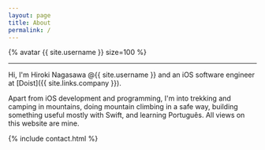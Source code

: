 ```yaml
---
layout: page
title: About
permalink: /
---
```


{% avatar {{ site.username }} size=100 %}

---

Hi, I'm Hiroki Nagasawa @{{ site.username }} and an iOS software engineer at [Doist]({{ site.links.company }}).

Apart from iOS development and programming, I'm into trekking and camping in mountains, doing mountain climbing in a safe way, building something useful mostly with Swift, and learning Português. All views on this website are mine.

{% include contact.html %}
